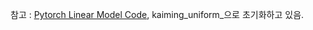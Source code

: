 참고 : [Pytorch Linear Model Code](https://github.com/pytorch/pytorch/blob/main/torch/nn/modules/linear.py#L81-L85), kaiming\_uniform_으로 초기화하고 있음.
